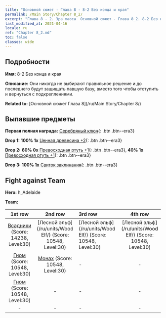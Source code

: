 ```yaml
---
title: "Основной сюжет - Глава 8 - 8-2 Без конца и края"
permalink: /Main Story/Chapter 8_2/
excerpt: "Глава 8 - 2. Эра хаоса  Основной сюжет - Глава 8_2. 8-2 Без конца и края"
last_modified_at: 2021-04-16
locale: ru
ref: "Chapter 8_2.md"
toc: false
classes: wide
---
```


## Подробности

 **Имя:** 8-2 Без конца и края

 **Описание:** Они никогда не выбирают правильное решение и до последнего будут защищать павшую базу, вместо того чтобы отступить и вернуться с подкреплениями.

 **Related to:** [Основной сюжет Глава 8](/ru/Main Story/Chapter 8/)

## Выпавшие предметы

 **Первая полная награда:** [Серебряный ключ](/ru/Items/con_693/){: .btn .btn--era3}

 **Drop 1:** **100% 1x** [Ценная древесина +2](/ru/Items/mat_27/){: .btn .btn--era3}

 **Drop 2:** **60% 0x** [Превосходная ртуть +1](/ru/Items/mat_21/){: .btn .btn--era3}, **40% 1x** [Превосходная ртуть +1](/ru/Items/mat_21/){: .btn .btn--era3}

 **Drop 3:** **100% 1x** [Свиток заклинания](/ru/Items/con_694/){: .btn .btn--era3}


## Fight against Team
 **Hero:** h_Adelaide

 **Team:**


  | 1st row | 2nd row | 3rd row | 4th row |
  |:----:|:----:|:----|:----:|
  | [Всадники](/ru/units/Cavalier/) (Score: 14238, Level:30)  | [Лесной эльф](/ru/units/Wood Elf/) (Score: 10548, Level:30)  | [Лесной эльф](/ru/units/Wood Elf/) (Score: 10548, Level:30)  | [Лесной эльф](/ru/units/Wood Elf/) (Score: 10548, Level:30)  |
  | [Гном](/ru/units/Dwarf/) (Score: 10548, Level:30)  | [Монах](/ru/units/Monk/) (Score: 10548, Level:30)  | - | - |
  | [Гном](/ru/units/Dwarf/) (Score: 10548, Level:30)  | - | - | - |
  | - | - | - | - |


